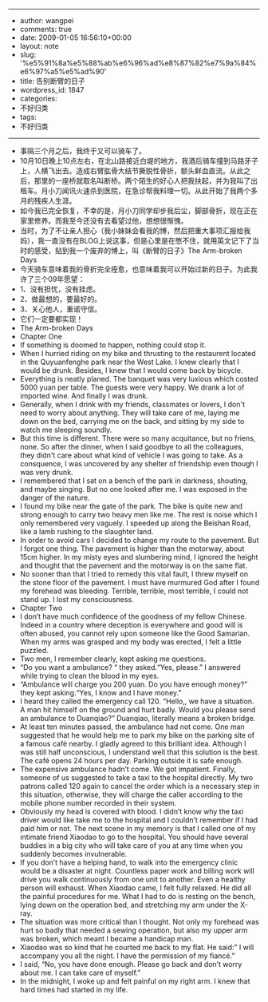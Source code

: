 - --
- author: wangpei
- comments: true
- date: 2009-01-05 16:56:10+00:00
- layout: note
- slug: '%e5%91%8a%e5%88%ab%e6%96%ad%e8%87%82%e7%9a%84%e6%97%a5%e5%ad%90'
- title: 告别断臂的日子
- wordpress_id: 1847
- categories:
- 不好归类
- tags:
- 不好归类
- --
- 事隔三个月之后，我终于又可以骑车了。
- 10月10日晚上10点左右，在北山路接近白堤的地方，我酒后骑车撞到马路牙子上，人横飞出去。造成右臂肱骨大结节撕脱性骨折，额头鲜血直流。从此之后，那里的一座桥就取名叫断桥。两个陌生的好心人把我扶起，并为我叫了出租车。月小刀闻讯火速杀到医院，在急诊帮我料理一切。从此开始了我两个多月的残疾人生涯。
- 如今我已完全恢复，不幸的是，月小刀同学却步我后尘，脚部骨折，现在正在家里修养。而我至今还没有去看望过他，想想很惭愧。
- 当时，为了不让亲人担心（我小妹妹会看我的博，然后把重大事项汇报给我妈），我一直没有在BLOG上说这事，但是心里是在憋不住，就用英文记下了当时的感受，贴到我一个废弃的博上，叫《断臂的日子》The Arm-broken Days
- 今天骑车意味着我的骨折完全痊愈，也意味着我可以开始过新的日子。为此我许了三个09年愿望：
- 1、没有担忧，没有挂虑。
- 2、做最想的，要最好的。
- 3、关心他人，重诺守信。
- 它们一定要都实现！
- The Arm-broken Days
- Chapter One
- If something is doomed to happen, nothing could stop it.
- When I hurried riding on my bike and thrusting to the restaurent located in the Quyuanfenghe park near the West Lake. I knew clearly that I would be drunk. Besides, I knew that I would come back by bicycle.
- Everything is neatly planed. The banquet was very luxious which costed 5000 yuan per table. The guests were very happy. We drank a lot of imported wine. And finally I was drunk.
- Generally, when I drink with my friends, classmates or lovers, I don't need to worry about anything. They will take care of me, laying me down on the bed, carrying me on the back, and sitting by my side to watch me sleeping soundly.
- But this time is different. There were so many acquitance, but no friens, none. So after the dinner, when I said goodbye to all the colleagues, they didn't care about what kind of vehicle I was going to take. As a consquence, I was uncovered by any shelter of friendship even though I was very drunk.
- I remembered that I sat on a bench of the park in darkness, shouting, and maybe singing. But no one looked after me. I was exposed in the danger of the nature.
- I found my bike near the gate of the park. The bike is quite new and strong enough to carry two heavy men like me. The rest is noise which I only remembered very vaguely. I speeded up along the Beishan Road, like a lamb rushing to the slaughter land.
- In order to avoid cars I decided to change my route to the pavement. But I forgot one thing. The pavement is higher than the motorway, about 15cm higher. In my misty eyes and slumbering mind, I ignored the height and thought that the pavement and the motorway is on the same flat.
- No sooner than that I tried to remedy this vital fault, I threw myself on the stone floor of the pavement. I must have murmured God after I found my forehead was bleeding. Terrible, terrible, most terrible, I could not stand up. I lost my consciousness. 
- Chapter Two
- I don’t have much confidence of the goodness of my fellow Chinese. Indeed in a country where deception is everywhere and good will is often abused, you cannot rely upon someone like the Good Samarian. When my arms was grasped and my body was erected, I felt a little puzzled.
- Two men, I remember clearly, kept asking me questions.
- “Do you want a ambulance? “ they asked.“Yes, please.” I answered while trying to clean the blood in my eyes.
- “Ambulance will charge you 200 yuan. Do you have enough money?” they kept asking.“Yes, I know and I have money.”
- I heard they called the emergency call 120. “Hello,, we have a situation. A man hit himself on the ground and hurt badly. Would you please send an ambulance to Duanqiao?” Duanqiao, literally means a broken bridge.
- At least ten minutes passed, the ambulance had not come. One man suggested that he would help me to park my bike on the parking site of a famous café nearby. I gladly agreed to this brilliant idea. Although I was still half unconscious, I understand well that this solution is the best. The café opens 24 hours per day. Parking outside it is safe enough.
- The expensive ambulance hadn’t come. We got impatient. Finally, someone of us suggested to take a taxi to the hospital directly. My two patrons called 120 again to cancel the order which is a necessary step in this situation, otherwise, they will charge the caller according to the mobile phone number recorded in their system.
- Obviously my head is covered with blood. I didn’t know why the taxi driver would like take me to the hospital and I couldn’t remember if I had paid him or not. The next scene in my memory is that I called one of my intimate friend Xiaodao to go to the hospital. You should have several buddies in a big city who will take care of you at any time when you suddenly becomes invulnerable.
- If you don’t have a helping hand, to walk into the emergency clinic would be a disaster at night. Countless paper work and billing work will drive you walk continuously from one unit to another. Even a healthy person will exhaust. When Xiaodao came, I felt fully relaxed. He did all the painful procedures for me. What I had to do is resting on the bench, lying down on the operation bed, and stretching my arm under the X-ray.
- The situation was more critical than I thought. Not only my forehead was hurt so badly that needed a sewing operation, but also my upper arm was broken, which meant I became a handicap man.
- Xiaodao was so kind that he courted me back to my flat. He said:” I will accompany you all the night. I have the permission of my fiancé.”
- I said, “No, you have done enough. Please go back and don’t worry about me. I can take care of myself.”
- In the midnight, I woke up and felt painful on my right arm. I knew that hard times had started in my life.
